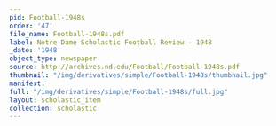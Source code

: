 ```yaml
---
pid: Football-1948s
order: '47'
file_name: Football-1948s.pdf
label: Notre Dame Scholastic Football Review - 1948
_date: '1948'
object_type: newspaper
source: http://archives.nd.edu/Football/Football-1948s.pdf
thumbnail: "/img/derivatives/simple/Football-1948s/thumbnail.jpg"
manifest:
full: "/img/derivatives/simple/Football-1948s/full.jpg"
layout: scholastic_item
collection: scholastic
---
```

